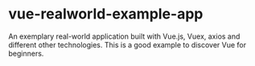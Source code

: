 # vue-realworld-example-app
An exemplary real-world application built with Vue.js, Vuex, axios and different other technologies. This is a good example to discover Vue for beginners. 
